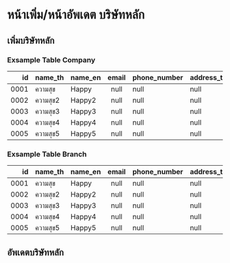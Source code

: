 # หน้าเพิ่ม/หน้าอัพเดต บริษัทหลัก

## เพิ่มบริษัทหลัก

### Exsample Table Company

|id|name_th|name_en|email|phone_number|address_th|address_en|sub_district_id|district_id|provint_id|podcode|tax|logo|file2|file3|file4|file5|
|-:|-|-|:-:|-|-|-|-|-|-|-|-|-|-|-|-|-|
|0001|ความสุข|Happy|null|null|null|null|null|null|null|null|null|null|null|null|null|null|
|0002|ความสุข2|Happy2|null|null|null|null|null|null|null|null|null|null|null|null|null|null|
|0003|ความสุข3|Happy3|null|null|null|null|null|null|null|null|null|null|null|null|null|null|
|0004|ความสุข4|Happy4|null|null|null|null|null|null|null|null|null|null|null|null|null|null|
|0005|ความสุข5|Happy5|null|null|null|null|null|null|null|null|null|null|null|null|null|null|

### Exsample Table Branch

|id|name_th|name_en|email|phone_number|address_th|address_en|sub_district_id|district_id|provint_id|podcode|company_id|
|-:|-|-|:-:|-|-|-|-|-|-|-|-|
|0001|ความสุข|Happy|null|null|null|null|null|null|null|null|null|
|0002|ความสุข2|Happy2|null|null|null|null|null|null|null|null|null|
|0003|ความสุข3|Happy3|null|null|null|null|null|null|null|null|null|
|0004|ความสุข4|Happy4|null|null|null|null|null|null|null|null|null|
|0005|ความสุข5|Happy5|null|null|null|null|null|null|null|null|null|

## อัพเดตบริษัทหลัก
